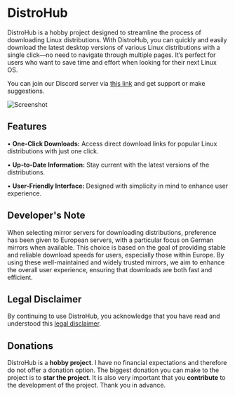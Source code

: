# DistroHub

DistroHub is a hobby project designed to streamline the process of downloading Linux distributions. With DistroHub, you can quickly and easily download the latest desktop versions of various Linux distributions with a single click—no need to navigate through multiple pages. It’s perfect for users who want to save time and effort when looking for their next Linux OS.

You can join our Discord server via [this link](https://discord.gg/3KXsRkDqtU) and get support or make suggestions.

![Screenshot](https://raw.githubusercontent.com/ufuayk/DistroHub/refs/heads/main/img/screenshot.png)

## Features

• **One-Click Downloads:** Access direct download links for popular Linux distributions with just one click.

• **Up-to-Date Information:** Stay current with the latest versions of the distributions.

• **User-Friendly Interface:** Designed with simplicity in mind to enhance user experience.

## Developer's Note

When selecting mirror servers for downloading distributions, preference has been given to European servers, with a particular focus on German mirrors when available. This choice is based on the goal of providing stable and reliable download speeds for users, especially those within Europe. By using these well-maintained and widely trusted mirrors, we aim to enhance the overall user experience, ensuring that downloads are both fast and efficient.

## Legal Disclaimer

By continuing to use DistroHub, you acknowledge that you have read and understood this [legal disclaimer](https://github.com/DistributionHub/distributionhub.github.io/blob/main/DISCLAIMER).

## Donations

DistroHub is a **hobby project**. I have no financial expectations and therefore do not offer a donation option. The biggest donation you can make to the project is to **star the project**. It is also very important that you **contribute** to the development of the project. Thank you in advance.